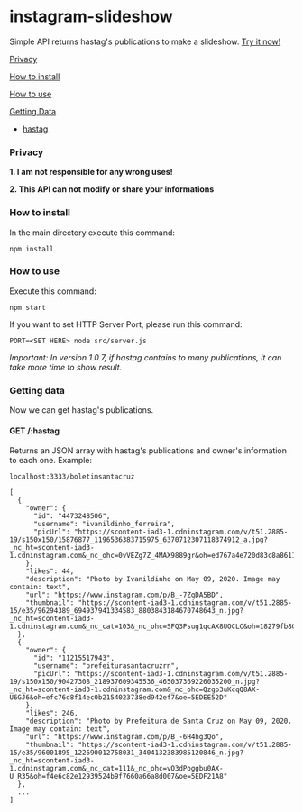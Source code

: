 # instagram-slideshow
Simple API returns hastag's publications to make a slideshow.
[Try it now!](https://instagram-slideshow.herokuapp.com/boletimsantacruz)

[Privacy](#privacy)

[How to install](#how-to-install)

[How to use](#how-to-use)

[Getting Data](#getting-data)
- [hastag](#get-hastag)


### Privacy

  **1. I am  not responsible for any wrong uses!**
  
  **2. This API can not modify or share your informations**

### How to install

In the main directory execute this command:
```
npm install
```

### How to use

Execute this command: 
```
npm start
```
If you want to set HTTP Server Port, please run this command:
```
PORT=<SET HERE> node src/server.js
```

*Important: In version 1.0.7, if hastag contains to many publications, it can take more time to show result.*

### Getting data

Now we can get hastag's publications. 

#### GET /:hastag
Returns an JSON array with hastag's publications and owner's information to each one.
Example:
```
localhost:3333/boletimsantacruz
```
```
[
  {
    "owner": {
      "id": "4473248506",
      "username": "ivanildinho_ferreira",
      "picUrl": "https://scontent-iad3-1.cdninstagram.com/v/t51.2885-19/s150x150/15876877_1196536383715975_6370712307118374912_a.jpg?_nc_ht=scontent-iad3-1.cdninstagram.com&_nc_ohc=0vVEZg7Z_4MAX9889gr&oh=ed767a4e720d83c8a86118f05c58e150&oe=5EDF6681"
    },
    "likes": 44,
    "description": "Photo by Ivanildinho on May 09, 2020. Image may contain: text",
    "url": "https://www.instagram.com/p/B_-7ZqDA5BD",
    "thumbnail": "https://scontent-iad3-1.cdninstagram.com/v/t51.2885-15/e35/96294389_694937941334583_8803843184670748643_n.jpg?_nc_ht=scontent-iad3-1.cdninstagram.com&_nc_cat=103&_nc_ohc=SFQ3Psug1qcAX8UOCLC&oh=18279fb8079b123854824725bdda5ed3&oe=5EE11578"
  },
  {
    "owner": {
      "id": "11215517943",
      "username": "prefeiturasantacruzrn",
      "picUrl": "https://scontent-iad3-1.cdninstagram.com/v/t51.2885-19/s150x150/90427308_218937609345536_465037369226035200_n.jpg?_nc_ht=scontent-iad3-1.cdninstagram.com&_nc_ohc=Qzgp3uKcqQ8AX-U6GJ6&oh=efc76d8f14ec0b2154023738ed942ef7&oe=5EDEE52D"
    },
    "likes": 246,
    "description": "Photo by Prefeitura de Santa Cruz on May 09, 2020. Image may contain: text",
    "url": "https://www.instagram.com/p/B_-6H4hg3Qo",
    "thumbnail": "https://scontent-iad3-1.cdninstagram.com/v/t51.2885-15/e35/96001895_122690012758031_3404132383985120846_n.jpg?_nc_ht=scontent-iad3-1.cdninstagram.com&_nc_cat=111&_nc_ohc=vO3dPoggbu0AX-U_R35&oh=f4e6c82e12939524b9f7660a66a8d007&oe=5EDF21A8"
  },
  ...
]
```


